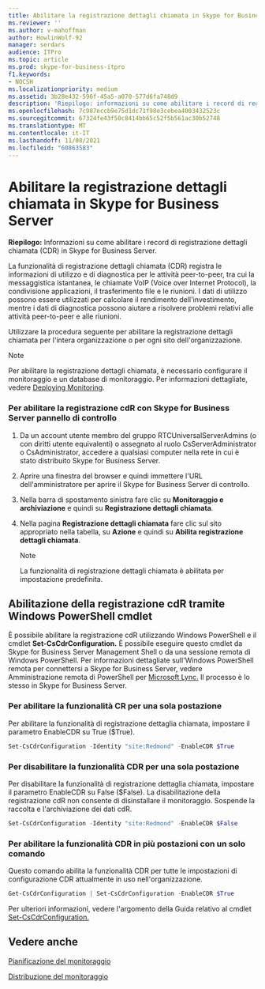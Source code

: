 ```yaml
---
title: Abilitare la registrazione dettagli chiamata in Skype for Business Server
ms.reviewer: ''
ms.author: v-mahoffman
author: HowlinWolf-92
manager: serdars
audience: ITPro
ms.topic: article
ms.prod: skype-for-business-itpro
f1.keywords:
- NOCSH
ms.localizationpriority: medium
ms.assetid: 3b28e432-596f-45a5-a070-577d6fa748d9
description: 'Riepilogo: informazioni su come abilitare i record di registrazione dettagli chiamata (CDR) in Skype for Business Server.'
ms.openlocfilehash: 7c987eccb9e75d1dc71f98e3cebea4003432523c
ms.sourcegitcommit: 67324fe43f50c8414bb65c52f5b561ac30b52748
ms.translationtype: MT
ms.contentlocale: it-IT
ms.lasthandoff: 11/08/2021
ms.locfileid: "60863583"
---
```

# <a name="enable-call-detail-recording-in-skype-for-business-server"></a>Abilitare la registrazione dettagli chiamata in Skype for Business Server

**Riepilogo:** Informazioni su come abilitare i record di registrazione dettagli chiamata (CDR) in Skype for Business Server.

La funzionalità di registrazione dettagli chiamata (CDR) registra le informazioni di utilizzo e di diagnostica per le attività peer-to-peer, tra cui la messaggistica istantanea, le chiamate VoIP (Voice over Internet Protocol), la condivisione applicazioni, il trasferimento file e le riunioni. I dati di utilizzo possono essere utilizzati per calcolare il rendimento dell'investimento, mentre i dati di diagnostica possono aiutare a risolvere problemi relativi alle attività peer-to-peer e alle riunioni.

Utilizzare la procedura seguente per abilitare la registrazione dettagli chiamata per l'intera organizzazione o per ogni sito dell'organizzazione.

> [!NOTE]
> Per abilitare la registrazione dettagli chiamata, è necessario configurare il monitoraggio e un database di monitoraggio. Per informazioni dettagliate, vedere [Deploying Monitoring](/previous-versions/office/lync-server-2013/lync-server-2013-deploying-monitoring).

### <a name="to-enable-cdr-with-skype-for-business-server-control-panel"></a>Per abilitare la registrazione cdR con Skype for Business Server pannello di controllo

1.  Da un account utente membro del gruppo RTCUniversalServerAdmins (o con diritti utente equivalenti) o assegnato al ruolo CsServerAdministrator o CsAdministrator, accedere a qualsiasi computer nella rete in cui è stato distribuito Skype for Business Server.

2. Aprire una finestra del browser e quindi immettere l'URL dell'amministratore per aprire il Skype for Business Server di controllo.

3. Nella barra di spostamento sinistra fare clic su **Monitoraggio e archiviazione** e quindi su **Registrazione dettagli chiamata**.

4. Nella pagina **Registrazione dettagli chiamata** fare clic sul sito appropriato nella tabella, su **Azione** e quindi su **Abilita registrazione dettagli chiamata**.

    > [!NOTE]
    > La funzionalità di registrazione dettagli chiamata è abilitata per impostazione predefinita.

## <a name="enabling-cdr-by-using-windows-powershell-cmdlets"></a>Abilitazione della registrazione cdR tramite Windows PowerShell cmdlet

È possibile abilitare la registrazione cdR utilizzando Windows PowerShell e il cmdlet **Set-CsCdrConfiguration.** È possibile eseguire questo cmdlet da Skype for Business Server Management Shell o da una sessione remota di Windows PowerShell. Per informazioni dettagliate sull'Windows PowerShell remota per connettersi a Skype for Business Server, vedere Amministrazione remota di PowerShell per [Microsoft Lync.](https://blog.insideo365.com/2011/08/remote-lync-powershell-administration/) Il processo è lo stesso in Skype for Business Server.

### <a name="to-enable-cdr-for-a-single-location"></a>Per abilitare la funzionalità CR per una sola postazione

 Per abilitare la funzionalità di registrazione dettaglia chiamata, impostare il parametro EnableCDR su True ($True).

  ```PowerShell
  Set-CsCdrConfiguration -Identity "site:Redmond" -EnableCDR $True
  ```

### <a name="to-disable-cdr-for-a-single-location"></a>Per disabilitare la funzionalità CDR per una sola postazione

 Per disabilitare la funzionalità di registrazione dettaglia chiamata, impostare il parametro EnableCDR su False ($False). La disabilitazione della registrazione cdR non consente di disinstallare il monitoraggio. Sospende la raccolta e l'archiviazione dei dati cdR.

  ```PowerShell
  Set-CsCdrConfiguration -Identity "site:Redmond" -EnableCDR $False
  ```

### <a name="to-use-a-single-command-to-enable-cdr-in-multiple-locations"></a>Per abilitare la funzionalità CDR in più postazioni con un solo comando

 Questo comando abilita la funzionalità CDR per tutte le impostazioni di configurazione CDR attualmente in uso nell'organizzazione.

  ```PowerShell
  Get-CsCdrConfiguration | Set-CsCdrConfiguration -EnableCDR $True
  ```

Per ulteriori informazioni, vedere l'argomento della Guida relativo al cmdlet [Set-CsCdrConfiguration.](/powershell/module/skype/set-cscdrconfiguration?view=skype-ps)

## <a name="see-also"></a>Vedere anche

[Pianificazione del monitoraggio](/previous-versions/office/lync-server-2013/lync-server-2013-planning-for-monitoring)

[Distribuzione del monitoraggio](/previous-versions/office/lync-server-2013/lync-server-2013-deploying-monitoring)